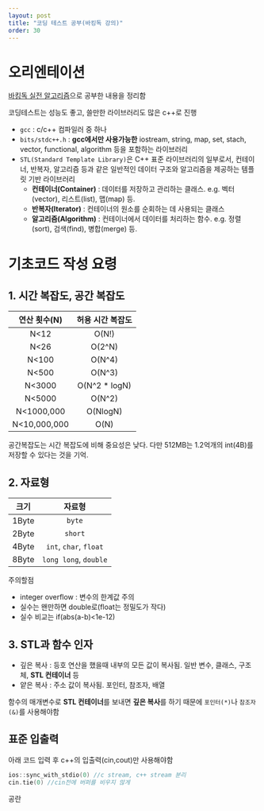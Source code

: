 ```yaml
---
layout: post
title: "코딩 테스트 공부(바킹독 강의)"
order: 30
---
```


# 오리엔테이션

[바킹독 실전 알고리즘](https://www.youtube.com/watch?v=LcOIobH7ues&list=PLtqbFd2VIQv4O6D6l9HcD732hdrnYb6CY&index=1)으로 공부한 내용을 정리함

코딩테스트는 성능도 좋고, 쓸만한 라이브러리도 많은 c++로 진행

* `gcc` : c/c++ 컴파일러 중 하나
* `bits/stdc++.h` : **gcc에서만 사용가능한** iostream, string, map, set, stach, vector, functional, algorithm 등을 포함하는 라이브러리
* `STL(Standard Template Library)`은 C++ 표준 라이브러리의 일부로서, 컨테이너, 반복자, 알고리즘 등과 같은 일반적인 데이터 구조와 알고리즘을 제공하는 템플릿 기반 라이브러리
    * **컨테이너(Container)** : 데이터를 저장하고 관리하는 클래스. e.g. 벡터(vector), 리스트(list), 맵(map) 등.
    * **반복자(Iterator)** : 컨테이너의 원소를 순회하는 데 사용되는 클래스
    * **알고리즘(Algorithm)** : 컨테이너에서 데이터를 처리하는 함수. e.g. 정렬(sort), 검색(find), 병합(merge) 등.

# 기초코드 작성 요령

## 1. 시간 복잡도, 공간 복잡도

|연산 횟수(N)|허용 시간 복잡도|
|:---:|:---:|
|N<12|O(N!)|
|N<26|O(2^N)|
|N<100|O(N^4)|
|N<500|O(N^3)|
|N<3000|O(N^2 * logN)|
|N<5000|O(N^2)|
|N<1000,000|O(NlogN)|
|N<10,000,000|O(N)|

공간복잡도는 시간 복잡도에 비해 중요성은 낮다. 다만 512MB는 1.2억개의 int(4B)를 저장할 수 있다는 것을 기억.

## 2. 자료형 

|크기|자료형|
|:---:|:---:|
|1Byte|`byte`|
|2Byte|`short`|
|4Byte|`int`, `char`, `float`|
|8Byte|`long long`, `double`|

주의할점
* integer overflow : 변수의 한계값 주의
* 실수는 왠만하면 double로(float는 정밀도가 작다)
* 실수 비교는 if(abs(a-b)<1e-12)

## 3. STL과 함수 인자

* 깊은 복사 : 등호 연산을 했을때 내부의 모든 값이 복사됨. 일반 변수, 클래스, 구조체, **STL 컨테이너** 등
* 얕은 복사 : 주소 값이 복사됨. 포인터, 참조자, 배열

함수의 매개변수로 **STL 컨테이너**를 보내면 **깊은 복사**를 하기 때문에 `포인터(*)`나 `참조자(&)`를 사용해야함

## 표준 입출력

아래 코드 입력 후 c++의 입출력(cin,cout)만 사용해야함
```cpp
ios::sync_with_stdio(0) //c stream, c++ stream 분리
cin.tie(0) //cin전에 버퍼를 비우지 않게
```
공란